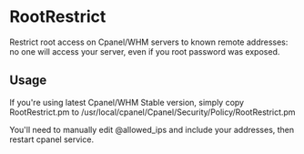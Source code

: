 RootRestrict
============

Restrict root access on Cpanel/WHM servers to known remote addresses:
no one will access your server, even if you root password was exposed.

Usage
-----

If you're using latest Cpanel/WHM Stable version, simply copy RootRestrict.pm
to /usr/local/cpanel/Cpanel/Security/Policy/RootRestrict.pm

You'll need to manually edit @allowed_ips and include your addresses, then
restart cpanel service.


